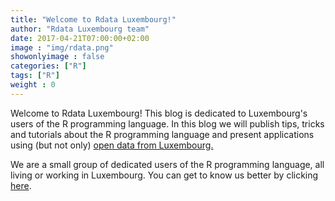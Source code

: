 ```yaml
---
title: "Welcome to Rdata Luxembourg!"
author: "Rdata Luxembourg team"
date: 2017-04-21T07:00:00+02:00
image : "img/rdata.png"
showonlyimage : false
categories: ["R"]
tags: ["R"]
weight : 0
---
```


Welcome to Rdata Luxembourg! This blog is dedicated to Luxembourg's users of the R programming language.
In this blog we will publish tips, tricks and tutorials about the R programming language and present
applications using (but not only) [open data from Luxembourg.](https://data.public.lu/en/)

We are a small group of dedicated users of the R programming language, all living or working in Luxembourg.
You can get to know us better by clicking [here](http://www.rdata.lu/about).
